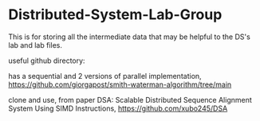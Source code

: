 # Distributed-System-Lab-Group

This is for storing all the intermediate data that may be helpful to the DS's lab and lab files.


useful github directory:

has a sequential and 2 versions of parallel implementation,
https://github.com/giorgapost/smith-waterman-algorithm/tree/main

clone and use, 
from paper DSA: Scalable Distributed Sequence Alignment System Using SIMD Instructions,
https://github.com/xubo245/DSA
